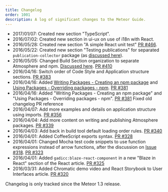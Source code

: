 ```yaml
---
title: Changelog
order: 1001
description: A log of significant changes to the Meteor Guide.
---
```


- 2017/01/07: Created new section "TypeScript".
- 2016/07/02: Created new section in ui-ux on use of i18n with React.
- 2016/05/28: Created new section "A simple React unit test" [PR #466](https://github.com/meteor/guide/pull/466).
- 2016/05/22: Created new section "Testing publications" for separated `publication-collector` package (as [discussed here](https://github.com/meteor/todos/issues/119)).
- 2016/05/05: Changed Build Section organization to separate Atmosphere and npm.  [Discussed here](https://github.com/meteor/guide/pull/390#issuecomment-212577341). [PR #410](https://github.com/meteor/guide/pull/410)
- 2016/04/16: Switch order of Code Style and Application structure sections. [PR #383](https://github.com/meteor/guide/pull/383)
- 2016/04/16: Added [Writing Packages - Creating an npm package](https://guide.meteor.com/writing-packages.html#creating-npm) and [Using Packages - Overriding packages - npm](https://guide.meteor.com/using-packages.html#npm-overriding). [PR #381](https://github.com/meteor/guide/pull/381)
- 2016/04/16: Added "Writing Packages - Creating an npm package" and "Using Packages - Overriding packages - npm". [PR #381](https://github.com/meteor/guide/pull/381)
Fixed old changelog PR reference
- 2016/04/07: Add more examples and details on application structure using imports. [PR #356](https://github.com/meteor/guide/pull/356)
- 2016/04/04: Add more content on writing and publishing Atmosphere packages. [PR #339](https://github.com/meteor/guide/pull/339)
- 2016/04/03: Add back in build tool default loading order rules. [PR #340](https://github.com/meteor/guide/pull/340)
- 2016/04/01: Added CoffeeScript exports syntax. [PR #328](https://github.com/meteor/guide/pull/328)
- 2016/04/01: Changed Mocha test code snippets to use function expressions instead of arrow functions, after the discussion on [Issue #318](https://github.com/meteor/guide/issues/318). [PR #323](https://github.com/meteor/guide/pull/323)
- 2016/04/01: Added `gadicc:blaze-react-component` in a new "Blaze in React" section of the React article. [PR #325](https://github.com/meteor/guide/pull/325)
- 2016/03/31: Added Chromatic demo video and React Storybook to User Interfaces article. [PR #320](https://github.com/meteor/guide/pull/320)

Changelog is only tracked since the Meteor 1.3 release.
